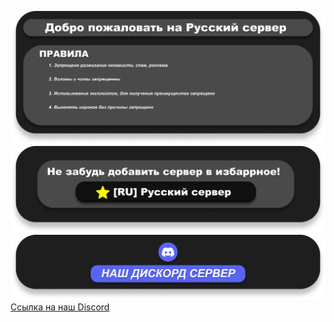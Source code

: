 ![](https://raw.githubusercontent.com/FPh0eniX/mordhauStartScreen/refs/heads/main/MOTD.png)
![](https://raw.githubusercontent.com/FPh0eniX/mordhauStartScreen/refs/heads/main/Favorite.png)
![](https://raw.githubusercontent.com/FPh0eniX/mordhauStartScreen/refs/heads/main/Discord.png)
[Ссылка на наш Discord](https://discord.gg/vH4mFW9b5v)
